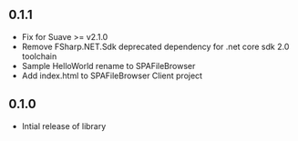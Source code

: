 ## 0.1.1
- Fix for Suave >= v2.1.0 
- Remove FSharp.NET.Sdk deprecated dependency for .net core sdk 2.0 toolchain 
- Sample HelloWorld rename to SPAFileBrowser
- Add index.html to SPAFileBrowser Client project

## 0.1.0
- Intial release of library

